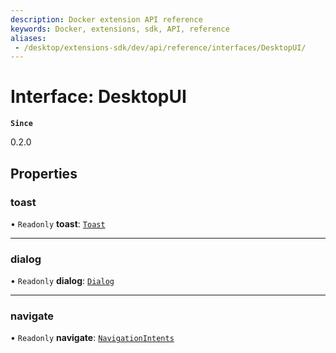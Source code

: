 ```yaml
---
description: Docker extension API reference
keywords: Docker, extensions, sdk, API, reference
aliases:
 - /desktop/extensions-sdk/dev/api/reference/interfaces/DesktopUI/
---
```


# Interface: DesktopUI

**`Since`**

0.2.0

## Properties

### toast

• `Readonly` **toast**: [`Toast`](Toast.md)

___

### dialog

• `Readonly` **dialog**: [`Dialog`](Dialog.md)

___

### navigate

• `Readonly` **navigate**: [`NavigationIntents`](NavigationIntents.md)
